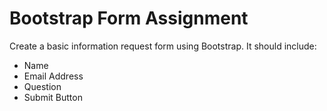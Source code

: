# Bootstrap Form Assignment

Create a basic information request form using Bootstrap. It should include:
* Name
* Email Address
* Question
* Submit Button
 
